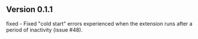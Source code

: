 ## Version 0.1.1

fixed - Fixed "cold start" errors experienced when the extension runs after a period of inactivity (issue #48).
